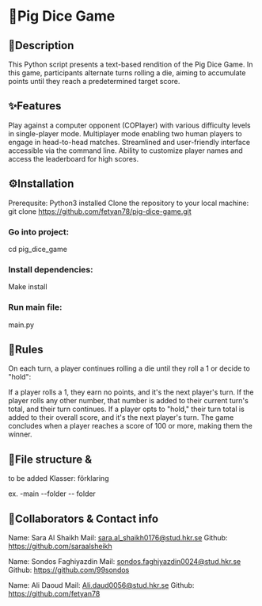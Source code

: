 # 🎲Pig Dice Game


## 📜Description
This Python script presents a text-based rendition of the Pig Dice Game. In this game, participants alternate turns rolling a die, aiming to accumulate points until they reach a predetermined target score.

## ✨Features
Play against a computer opponent (COPlayer) with various difficulty levels in single-player mode. Multiplayer mode enabling two human players to engage in head-to-head matches. Streamlined and user-friendly interface accessible via the command line. Ability to customize player names and access the leaderboard for high scores.

## ⚙️Installation
Prerequsite:
Python3 installed
Clone the repository to your local machine:
git clone https://github.com/fetyan78/pig-dice-game.git

### Go into project:
cd pig_dice_game

### Install dependencies:
Make install

### Run main file:
main.py

## 🎲Rules
On each turn, a player continues rolling a die until they roll a 1 or decide to "hold":

If a player rolls a 1, they earn no points, and it's the next player's turn. If the player rolls any other number, that number is added to their current turn's total, and their turn continues. If a player opts to "hold," their turn total is added to their overall score, and it's the next player's turn. The game concludes when a player reaches a score of 100 or more, making them the winner.

## 💾File structure &
to be added
Klasser: förklaring

ex. -main --folder -- folder

## 📧Collaborators & Contact info
Name: Sara Al Shaikh Mail: sara.al_shaikh0176@stud.hkr.se Github: https://github.com/saraalsheikh

Name: Sondos Faghiyazdin Mail: sondos.faghiyazdin0024@stud.hkr.se Github: https://github.com/99sondos

Name: Ali Daoud Mail: Ali.daud0056@stud.hkr.se Github: https://github.com/fetyan78
